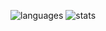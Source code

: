 ![languages](https://github-readme-stats-theta-henna.vercel.app/api/top-langs/?username=mastidermast&hide=Python,Roff,c#,css,html&hide_title=true&bg_color=0d1117&text_color=f0f6fc&hide_border=true)
![stats](https://github-readme-stats-theta-henna.vercel.app/api?username=mastidermast&show_icons=true&hide_border=true&hide_title=true&include_all_commits=true&count_private=true&bg_color=0d1117&text_color=f0f6fc&hide_border=true)
